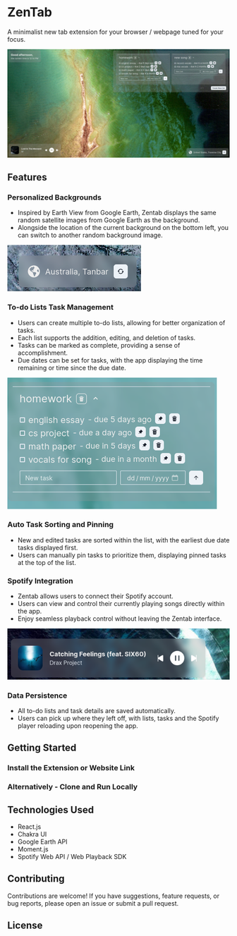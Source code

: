 # ZenTab

A minimalist new tab extension for your browser / webpage tuned for your focus. 

![Zentab Screenshot](./screenshots/overall.png)

## Features

### Personalized Backgrounds

- Inspired by Earth View from Google Earth, Zentab displays the same random satellite images from Google Earth as the background.
- Alongside the location of the current background on the bottom left, you can switch to another random background image.

![Background Controls Screenshot](./screenshots/backgroundcontrol.png)

### To-do Lists Task Management

- Users can create multiple to-do lists, allowing for better organization of tasks.
- Each list supports the addition, editing, and deletion of tasks.
- Tasks can be marked as complete, providing a sense of accomplishment.
- Due dates can be set for tasks, with the app displaying the time remaining or time since the due date.

![To-do Lists Screenshot](./screenshots/todolists.png)

### Auto Task Sorting and Pinning

- New and edited tasks are sorted within the list, with the earliest due date tasks displayed first.
- Users can manually pin tasks to prioritize them, displaying pinned tasks at the top of the list.

### Spotify Integration

- Zentab allows users to connect their Spotify account.
- Users can view and control their currently playing songs directly within the app.
- Enjoy seamless playback control without leaving the Zentab interface.

![Spotify Screenshot](./screenshots/player.png)

### Data Persistence

- All to-do lists and task details are saved automatically.
- Users can pick up where they left off, with lists, tasks and the Spotify player reloading upon reopening the app.

## Getting Started

### Install the Extension or Website Link

### Alternatively - Clone and Run Locally

## Technologies Used

- React.js
- Chakra UI
- Google Earth API
- Moment.js
- Spotify Web API / Web Playback SDK

## Contributing

Contributions are welcome! If you have suggestions, feature requests, or bug reports, please open an issue or submit a pull request.

## License
